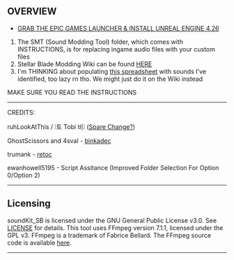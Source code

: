 OVERVIEW 
--------------------------------------------------------------

- [GRAB THE EPIC GAMES LAUNCHER & INSTALL UNREAL ENGINE 4.26](https://store.epicgames.com/en-US/download)

1. The SMT (Sound Modding Tool) folder, which comes with INSTRUCTIONS, is for replacing ingame audio files with your custom files
2. Stellar Blade Modding Wiki can be found [HERE](https://github.com/Stellar-Blade-Modding-Team/Stellar-Blade-Modding-Guide/wiki)
3. I'm THINKING about populating [this spreadsheet](https://docs.google.com/spreadsheets/d/1wW6Sp-BrqBqJYaSGpi8LneNwegN8DnB5ioUaeYnXteI/edit?gid=493422129#gid=493422129) with sounds I've identified, too lazy rn tho. We might just do it on the Wiki instead
   
MAKE SURE YOU READ THE INSTRUCTIONS

--------------------------------------------------------------
CREDITS:

ruhLookAtThis / ❕토 Tobi 비❕ ([Spare Change?](https://linktr.ee/BruhLookAtThis)) 

GhostScissors and 4sval - [binkadec](https://github.com/4sval/FModel/files/14970514/binkadec.zip)

trumank - [retoc](https://github.com/trumank/retoc)

ewanhowell5195 - Script Assitance (Improved Folder Selection For Option 0/Option 2)

--------------------------------------------------------------
## Licensing

soundKit_SB is licensed under the GNU General Public License v3.0. See [LICENSE](LICENSE.md) for details.
This tool uses FFmpeg version 7.1.1, licensed under the GPL v3. FFmpeg is a trademark of Fabrice Bellard. The FFmpeg source code is available [here](https://github.com/FFmpeg/FFmpeg/releases/tag/n7.1.1).

--------------------------------------------------------------
